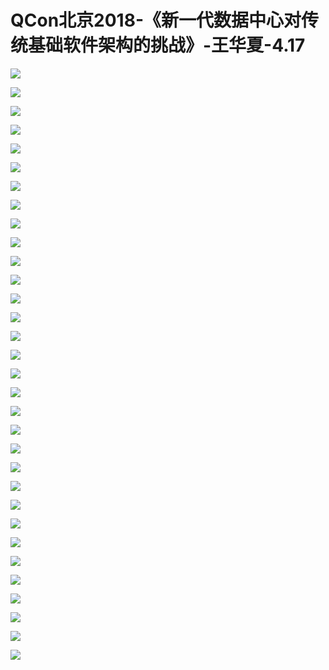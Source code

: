 # QCon北京2018-《新一代数据中心对传统基础软件架构的挑战》-王华夏-4.17

![](https://raw.githubusercontent.com/hellojd2018/ms_document/master/Qcon/北京2018/images/4.17/201905122048_4.png)


![](https://raw.githubusercontent.com/hellojd2018/ms_document/master/Qcon/北京2018/images/4.17/201905122048_5.png)


![](https://raw.githubusercontent.com/hellojd2018/ms_document/master/Qcon/北京2018/images/4.17/201905122048_6.png)


![](https://raw.githubusercontent.com/hellojd2018/ms_document/master/Qcon/北京2018/images/4.17/201905122048_7.png)


![](https://raw.githubusercontent.com/hellojd2018/ms_document/master/Qcon/北京2018/images/4.17/201905122048_8.png)


![](https://raw.githubusercontent.com/hellojd2018/ms_document/master/Qcon/北京2018/images/4.17/201905122048_9.png)


![](https://raw.githubusercontent.com/hellojd2018/ms_document/master/Qcon/北京2018/images/4.17/201905122048_10.png)


![](https://raw.githubusercontent.com/hellojd2018/ms_document/master/Qcon/北京2018/images/4.17/201905122048_11.png)


![](https://raw.githubusercontent.com/hellojd2018/ms_document/master/Qcon/北京2018/images/4.17/201905122048_12.png)


![](https://raw.githubusercontent.com/hellojd2018/ms_document/master/Qcon/北京2018/images/4.17/201905122048_13.png)


![](https://raw.githubusercontent.com/hellojd2018/ms_document/master/Qcon/北京2018/images/4.17/201905122048_14.png)


![](https://raw.githubusercontent.com/hellojd2018/ms_document/master/Qcon/北京2018/images/4.17/201905122048_15.png)


![](https://raw.githubusercontent.com/hellojd2018/ms_document/master/Qcon/北京2018/images/4.17/201905122048_16.png)


![](https://raw.githubusercontent.com/hellojd2018/ms_document/master/Qcon/北京2018/images/4.17/201905122048_17.png)


![](https://raw.githubusercontent.com/hellojd2018/ms_document/master/Qcon/北京2018/images/4.17/201905122048_18.png)


![](https://raw.githubusercontent.com/hellojd2018/ms_document/master/Qcon/北京2018/images/4.17/201905122048_19.png)


![](https://raw.githubusercontent.com/hellojd2018/ms_document/master/Qcon/北京2018/images/4.17/201905122048_20.png)


![](https://raw.githubusercontent.com/hellojd2018/ms_document/master/Qcon/北京2018/images/4.17/201905122048_21.png)


![](https://raw.githubusercontent.com/hellojd2018/ms_document/master/Qcon/北京2018/images/4.17/201905122048_22.png)


![](https://raw.githubusercontent.com/hellojd2018/ms_document/master/Qcon/北京2018/images/4.17/201905122048_23.png)


![](https://raw.githubusercontent.com/hellojd2018/ms_document/master/Qcon/北京2018/images/4.17/201905122048_24.png)


![](https://raw.githubusercontent.com/hellojd2018/ms_document/master/Qcon/北京2018/images/4.17/201905122048_25.png)


![](https://raw.githubusercontent.com/hellojd2018/ms_document/master/Qcon/北京2018/images/4.17/201905122048_26.png)


![](https://raw.githubusercontent.com/hellojd2018/ms_document/master/Qcon/北京2018/images/4.17/201905122048_27.png)


![](https://raw.githubusercontent.com/hellojd2018/ms_document/master/Qcon/北京2018/images/4.17/201905122048_28.png)


![](https://raw.githubusercontent.com/hellojd2018/ms_document/master/Qcon/北京2018/images/4.17/201905122048_29.png)


![](https://raw.githubusercontent.com/hellojd2018/ms_document/master/Qcon/北京2018/images/4.17/201905122048_30.png)


![](https://raw.githubusercontent.com/hellojd2018/ms_document/master/Qcon/北京2018/images/4.17/201905122048_31.png)


![](https://raw.githubusercontent.com/hellojd2018/ms_document/master/Qcon/北京2018/images/4.17/201905122048_32.png)


![](https://raw.githubusercontent.com/hellojd2018/ms_document/master/Qcon/北京2018/images/4.17/201905122048_33.png)


![](https://raw.githubusercontent.com/hellojd2018/ms_document/master/Qcon/北京2018/images/4.17/201905122048_34.png)


![](https://raw.githubusercontent.com/hellojd2018/ms_document/master/Qcon/北京2018/images/4.17/201905122048_35.png)


